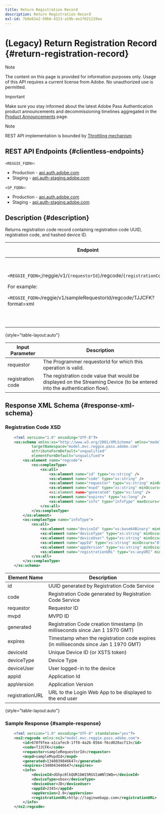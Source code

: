 ```yaml
---
title: Return Registration Record
description: Return Registration Record
exl-id: 7b9e63a2-59b6-4123-a19b-ee1f021219ea
---
```

# (Legacy) Return Registration Record {#return-registration-record}

>[!NOTE]
>
>The content on this page is provided for information purposes only. Usage of this API requires a current license from Adobe. No unauthorized use is permitted.

>[!IMPORTANT]
>
> Make sure you stay informed about the latest Adobe Pass Authentication product announcements and decommissioning timelines aggregated in the [Product Announcements](/help/authentication/product-announcements.md) page.

>[!NOTE]
>
> REST API implementation is bounded by [Throttling mechanism](/help/authentication/integration-guide-programmers/throttling-mechanism.md)

## REST API Endpoints {#clientless-endpoints}

`<REGGIE_FQDN>`:

* Production - [api.auth.adobe.com](http://api.auth.adobe.com/)
* Staging - [api.auth-staging.adobe.com](http://api.auth-staging.adobe.com/)

`<SP_FQDN>`:

* Production - [api.auth.adobe.com](http://api.auth.adobe.com/)
* Staging - [api.auth-staging.adobe.com](http://api.auth-staging.adobe.com/)

 
 

## Description {#description}

Returns registration code record containing registration code UUID, registration code, and hashed device ID. 

 



  
| Endpoint | Called  </br>By | Input   </br>Params | HTTP  </br>Method | Response | HTTP  </br>Response |
| --- | --- | --- | --- | --- | --- |
| `<REGGIE_FQDN>`;/reggie/v1/`{requestorId}`/regcode/`{registrationCode}`<p>For example:<p>`<REGGIE_FQDN>`/reggie/v1/sampleRequestorId/regcode/TJJCFK?format=xml | Streaming App</br></br>or</br></br>Programmer Service | 1.  requestor  </br>    (Path component)</br>2.  registration code  </br>    (Path component) | GET | XML or JSON containing a registration code and information. See schema and sample below. | 200 |

{style="table-layout:auto"}




| Input Parameter   | Description |
| --- | --- |
| requestor | The Programmer requestorId for which this operation is valid. |
| registration code | The registration code value that would be displayed on the Streaming Device (to be entered into the authentication flow). |




## Response XML Schema {#response-xml-schema}

### Registration Code XSD

```XML
    <?xml version="1.0" encoding="UTF-8"?>
    <xs:schema xmlns:xs="http://www.w3.org/2001/XMLSchema" xmlns="model.mvc.reggie.pass.adobe.com"
            targetNamespace="model.mvc.reggie.pass.adobe.com"
            attributeFormDefault="unqualified"
            elementFormDefault="unqualified">
        <xs:element name="regcode">
            <xs:complexType>
                <xs:all>
                    <xs:element name="id" type="xs:string" />
                    <xs:element name="code" type="xs:string" />
                    <xs:element name="requestor" type="xs:string" minOccurs="1" maxOccurs="1"/>
                    <xs:element name="mvpd" type="xs:string" minOccurs="1" maxOccurs="1"/
                    <xs:element name="generated" type="xs:long" />
                    <xs:element name="expires" type="xs:long" />
                    <xs:element name="info" type="infoType" maxOccurs="1"/>
                </xs:all>
            </xs:complexType>
        </xs:element>
        <xs:complexType name="infoType">
            <xs:all>
                <xs:element name="deviceId" type="xs:base64Binary" minOccurs="1" maxOccurs="1"/>
                <xs:element name="deviceType" type="xs:string" minOccurs="0" maxOccurs="1"/>
                <xs:element name="deviceUser" type="xs:string" minOccurs="0" maxOccurs="1"/>
                <xs:element name="appId" type="xs:string" minOccurs="0" maxOccurs="1"/>
                <xs:element name="appVersion" type="xs:string" minOccurs="0" maxOccurs="1"/>
                <xs:element name="registrationURL" type="xs:anyURI" minOccurs="0" maxOccurs="1"/>
            </xs:all>
        </xs:complexType>
    </xs:schema>
```

| Element Name | Description |
| --- | --- |
| id | UUID generated by Registration Code Service |
| code | Registration Code generated by Registration Code Service |
| requestor | Requestor ID |
| mvpd | MVPD ID |
| generated | Registration Code creation timestamp (in milliseconds since Jan 1 1970 GMT) |
| expires | Timestamp when the registration code expires (in milliseconds since Jan 1 1970 GMT) |
| deviceId | Unique Device ID (or XSTS token) |
| deviceType | Device Type |
| deviceUser | User logged-in to the device |
| appId | Application Id |
| appVersion | Application Version |
| registrationURL | URL to the Login Web App to be displayed to the end user |

{style="table-layout:auto"}

### Sample Response {#sample-response}

```XML
    <?xml version="1.0" encoding="UTF-8" standalone="yes"?>
    <ns2:regcode xmlns:ns2="model.mvc.reggie.pass.adobe.com">
        <id>678f9fea-a1cafec8-1ff0-4a26-8564-f6cd020acf13</id>
        <code>TJJCFK</code>
        <requestor>sampleRequestorId</requestor>
        <mvpd>sampleMvpdId</mvpd>
        <generated>1348039846647</generated>
        <expires>1348043446647</expires>
        <info>
            <deviceId>dGhpc0lkQUR1bW15RGV2aWNlSWQ=</deviceId>
            <deviceType>xbox</deviceType>
            <deviceUser>JD</deviceUser>
            <appId>2345</appId>
            <appVersion>2.0</appVersion>
            <registrationURL>http://loginwebapp.com</registrationURL>
        </info>
    </ns2:regcode>
```
